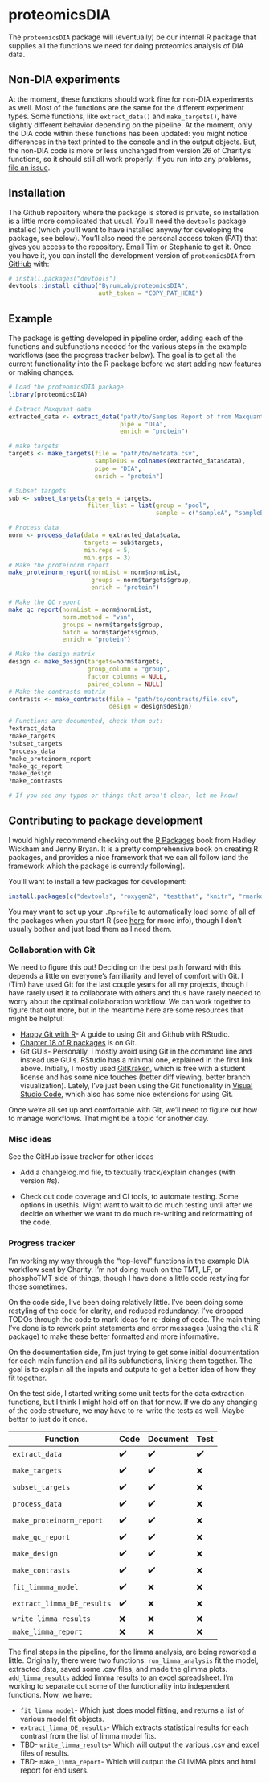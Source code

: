 
<!-- README.md is generated from README.Rmd. Please edit that file -->

# proteomicsDIA

<!-- badges: start -->
<!-- badges: end -->

The `proteomicsDIA` package will (eventually) be our internal R package
that supplies all the functions we need for doing proteomics analysis of
DIA data.

## Non-DIA experiments

At the moment, these functions should work fine for non-DIA experiments
as well. Most of the functions are the same for the different experiment
types. Some functions, like `extract_data()` and `make_targets()`, have
slightly different behavior depending on the pipeline. At the moment,
only the DIA code within these functions has been updated: you might
notice differences in the text printed to the console and in the output
objects. But, the non-DIA code is more or less unchanged from version 26
of Charity’s functions, so it should still all work properly. If you run
into any problems, [file an
issue](https://github.com/ByrumLab/proteomicsDIA/issues).

## Installation

The Github repository where the package is stored is private, so
installation is a little more complicated that usual. You’ll need the
`devtools` package installed (which you’ll want to have installed anyway
for developing the package, see below). You’ll also need the personal
access token (PAT) that gives you access to the repository. Email Tim or
Stephanie to get it. Once you have it, you can install the development
version of `proteomicsDIA` from [GitHub](https://github.com/) with:

``` r
# install.packages("devtools")
devtools::install_github("ByrumLab/proteomicsDIA",
                         auth_token = "COPY_PAT_HERE")
```

## Example

The package is getting developed in pipeline order, adding each of the
functions and subfunctions needed for the various steps in the example
workflows (see the progress tracker below). The goal is to get all the
current functionality into the R package before we start adding new
features or making changes.

``` r
# Load the proteomicsDIA package
library(proteomicsDIA)

# Extract Maxquant data
extracted_data <- extract_data("path/to/Samples Report of from Maxquant.csv",
                               pipe = "DIA",
                               enrich = "protein")

# make targets
targets <- make_targets(file = "path/to/metdata.csv",
                        sampleIDs = colnames(extracted_data$data),
                        pipe = "DIA",
                        enrich = "protein")

# Subset targets
sub <- subset_targets(targets = targets, 
                      filter_list = list(group = "pool",
                                         sample = c("sampleA", "sampleB"))

# Process data
norm <- process_data(data = extracted_data$data,
                     targets = sub$targets,
                     min.reps = 5,
                     min.grps = 3)
# Make the proteinorm report
make_proteinorm_report(normList = norm$normList,
                       groups = norm$targets$group, 
                       enrich = "protein")

# Make the QC report
make_qc_report(normList = norm$normList, 
               norm.method = "vsn",
               groups = norm$targets$group,
               batch = norm$targets$group,
               enrich = "protein")

# Make the design matrix
design <- make_design(targets=norm$targets,
                      group_column = "group",
                      factor_columns = NULL,
                      paired_column = NULL)
# Make the contrasts matrix
contrasts <- make_contrasts(file = "path/to/contrasts/file.csv",
                            design = design$design)

# Functions are documented, check them out:
?extract_data
?make_targets
?subset_targets
?process_data
?make_proteinorm_report
?make_qc_report
?make_design
?make_contrasts

# If you see any typos or things that aren't clear, let me know!
```

## Contributing to package development

I would highly recommend checking out the [R
Packages](https://r-pkgs.org/) book from Hadley Wickham and Jenny Bryan.
It is a pretty comprehensive book on creating R packages, and provides a
nice framework that we can all follow (and the framework which the
package is currently following).

You’ll want to install a few packages for development:

``` r
install.packages(c("devtools", "roxygen2", "testthat", "knitr", "rmarkdown", "usethis"))
```

You may want to set up your `.Rprofile` to automatically load some of
all of the packages when you start R (see
[here](https://r-pkgs.org/setup.html#personal-startup-configuration) for
more info), though I don’t usually bother and just load them as I need
them.

### Collaboration with Git

We need to figure this out! Deciding on the best path forward with this
depends a little on everyone’s familiarity and level of comfort with
Git. I (Tim) have used Git for the last couple years for all my
projects, though I have rarely used it to collaborate with others and
thus have rarely needed to worry about the optimal collaboration
workflow. We can work together to figure that out more, but in the
meantime here are some resources that might be helpful:

-   [Happy Git with R](https://happygitwithr.com/index.html)- A guide to
    using Git and Github with RStudio.
-   [Chapter 18 of R packages](https://r-pkgs.org/git.html) is on Git.
-   Git GUIs- Personally, I mostly avoid using Git in the command line
    and instead use GUIs. RStudio has a minimal one, explained in the
    first link above. Initially, I mostly used
    [GitKraken](https://www.gitkraken.com/git-client), which is free
    with a student license and has some nice touches (better diff
    viewing, better branch visualization). Lately, I’ve just been using
    the Git functionality in [Visual Studio
    Code](https://code.visualstudio.com/), which also has some nice
    extensions for using Git.

Once we’re all set up and comfortable with Git, we’ll need to figure out
how to manage workflows. That might be a topic for another day.

### Misc ideas

See the GitHub issue tracker for other ideas

-   Add a changelog.md file, to textually track/explain changes (with
    version #s).

-   Check out code coverage and CI tools, to automate testing. Some
    options in usethis. Might want to wait to do much testing until
    after we decide on whether we want to do much re-writing and
    reformatting of the code.

### Progress tracker

I’m working my way through the “top-level” functions in the example DIA
workflow sent by Charity. I’m not doing much on the TMT, LF, or
phosphoTMT side of things, though I have done a little code restyling
for those sometimes.

On the code side, I’ve been doing relatively little. I’ve been doing
some restyling of the code for clarity, and reduced redundancy. I’ve
dropped TODOs through the code to mark ideas for re-doing of code. The
main thing I’ve done is to rework print statements and error messages
(using the `cli` R package) to make these better formatted and more
informative.

On the documentation side, I’m just trying to get some initial
documentation for each main function and all its subfunctions, linking
them together. The goal is to explain all the inputs and outputs to get
a better idea of how they fit together.

On the test side, I started writing some unit tests for the data
extraction functions, but I think I might hold off on that for now. If
we do any changing of the code structure, we may have to re-write the
tests as well. Maybe better to just do it once.

| Function                   | Code               | Document           | Test               |
|----------------------------|--------------------|--------------------|--------------------|
| `extract_data`             | :heavy_check_mark: | :heavy_check_mark: | :heavy_check_mark: |
| `make_targets`             | :heavy_check_mark: | :heavy_check_mark: | :x:                |
| `subset_targets`           | :heavy_check_mark: | :heavy_check_mark: | :x:                |
| `process_data`             | :heavy_check_mark: | :heavy_check_mark: | :x:                |
| `make_proteinorm_report`   | :heavy_check_mark: | :heavy_check_mark: | :x:                |
| `make_qc_report`           | :heavy_check_mark: | :heavy_check_mark: | :x:                |
| `make_design`              | :heavy_check_mark: | :heavy_check_mark: | :x:                |
| `make_contrasts`           | :heavy_check_mark: | :heavy_check_mark: | :x:                |
| `fit_limmma_model`         | :heavy_check_mark: | :x:                | :x:                |
| `extract_limma_DE_results` | :heavy_check_mark: | :x:                | :x:                |
| `write_limma_results`      | :x:                | :x:                | :x:                |
| `make_limma_report`        | :x:                | :x:                | :x:                |

The final steps in the pipeline, for the limma analysis, are being
reworked a little. Originally, there were two functions:
`run_limma_analysis` fit the model, extracted data, saved some .csv
files, and made the glimma plots. `add_limma_results` added limma
results to an excel spreadsheet. I’m working to separate out some of the
functionality into independent functions. Now, we have:

-   `fit_limma_model`- Which just does model fitting, and returns a list
    of various model fit objects.
-   `extract_limma_DE_results`- Which extracts statistical results for
    each contrast from the list of limma model fits.
-   TBD- `write_limma_results`- Which will output the various .csv and
    excel files of results.
-   TBD- `make_limma_report`- Which will output the GLIMMA plots and
    html report for end users.
